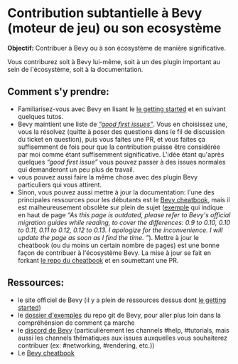 # Contribution subtantielle à Bevy (moteur de jeu) ou son ecosystème

**Objectif:** Contribuer à Bevy ou à son écosystème de manière significative.

Vous contriburez soit à Bevy lui-même, soit à un des plugin important au sein de l'écosystème, soit à la documentation.

## Comment s'y prendre:
- Familiarisez-vous avec Bevy en lisant le [le getting started](https://bevyengine.org/learn/quick-start/getting-started/) et en suivant quelques tutos.
- Bevy maintient une liste de [_“good first issues”_](https://github.com/bevyengine/bevy/issues?q=is%3Aopen+is%3Aissue+label%3AD-Good-First-Issue). Vous en choisissez une, vous la résolvez (quitte à poser des questions dans le fil de discussion du ticket en question), puis vous faites une PR, et vous faites ça suffisemment de fois
pour que la contribution puisse être considérée par moi comme étant suffisemment significative. L'idée étant qu'après quelques _“good first issue”_ vous pouvez passer à des issues normales qui demanderont un peu plus de travail.
- vous pouvez aussi faire la même chose avec des plugin Bevy particuliers qui vous attirent.
- Sinon, vous pouvez aussi mettre à jour la documentation: l'une des principales ressources pour les débutants est le [Bevy cheatbook](https://bevy-cheatbook.github.io/introduction.html), mais il est malheureusement obsolète sur plein de sujet ([exemple](https://bevy-cheatbook.github.io/input/keyboard.html) qui indique en haut de page
_“As this page is outdated, please refer to Bevy's official migration guides while reading, to cover the differences: 0.9 to 0.10, 0.10 to 0.11, 0.11 to 0.12, 0.12 to 0.13. I apologize for the inconvenience. I will update the page as soon as I find the time. ”_). Mettre à jour le cheatbook (ou du moins un certain nombre de pages) est une bonne façon de contribuer à l'écosystème Bevy. La mise à jour se fait en forkant [le repo du cheatbook](https://github.com/bevy-cheatbook/bevy-cheatbook) et en soumettant une PR.

## Ressources:
- le site officiel de Bevy (il y a plein de ressources dessus dont [le getting started](https://bevyengine.org/learn/quick-start/getting-started/))
- le [dossier d'exemples](https://github.com/bevyengine/bevy/tree/main/examples) du repo git de Bevy, pour aller plus loin dans la compréhénsion de comment ça marche
- le [discord de Bevy](https://discord.gg/s7jbXYh4) (particulièrement les channels #help, #tutorials, mais aussi les channels thématiques aux issues auxquelles vous souhaiterez contribuer (ex: #networking, #rendering, etc.))
- Le [Bevy cheatbook](https://bevy-cheatbook.github.io/introduction.html)
